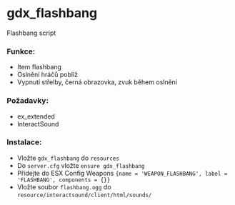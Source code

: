 # gdx_flashbang
Flashbang script

### Funkce:
- Item flashbang
- Oslnění hráčů poblíž
- Vypnutí střelby, černá obrazovka, zvuk během oslnění

### Požadavky:
- ex_extended
- InteractSound

### Instalace:
- Vložte `gdx_flashbang` do `resources`
- Do `server.cfg` vložte `ensure gdx_flashbang`
- Přidejte do ESX Config Weapons `{name = 'WEAPON_FLASHBANG', label = 'FLASHBANG', components = {}}`
- Vložte soubor `flashbang.ogg` do `resource/interactsound/client/html/sounds/`

